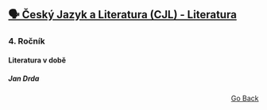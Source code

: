 ## <a href="./..">🗣️ Český Jazyk a Literatura (CJL) - Literatura</a>

### 4. Ročník
#### Literatura v době
##### Jan Drda


<p align="right">
  <a href="./..">Go Back</a>
</p>
